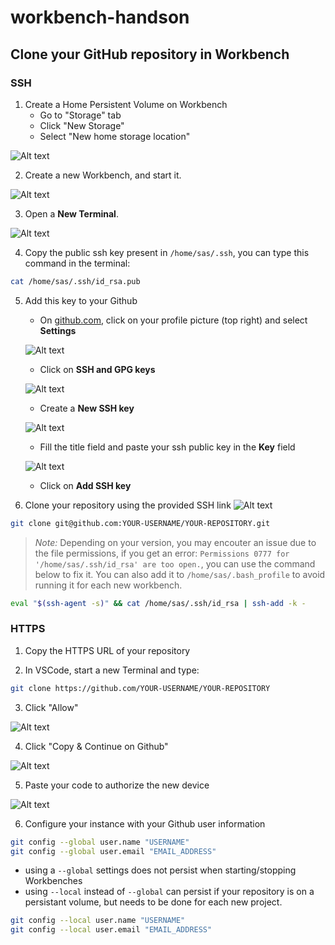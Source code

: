 # workbench-handson

## Clone your GitHub repository in Workbench

### SSH

1. Create a Home Persistent Volume on Workbench
    - Go to "Storage" tab
    - Click "New Storage"
    - Select "New home storage location"

![Alt text](img/home_storage.png)

2. Create a new Workbench, and start it.

![Alt text](img/new_workbench.png)

3. Open a **New Terminal**.

![Alt text](img/open_terminal.png)

4. Copy the public ssh key present in `/home/sas/.ssh`, you can type this command in the terminal:

```bash
cat /home/sas/.ssh/id_rsa.pub
```

5. Add this key to your Github
    - On [github.com](https://github.com/), click on your profile picture (top right) and select **Settings**

    ![Alt text](img/profile_settings.png)
    - Click on **SSH and GPG keys**

    ![Alt text](img/settings.png)
    - Create a **New SSH key**

    ![Alt text](img/settings_ssh.png)
    - Fill the title field and paste your ssh public key in the **Key** field

    ![Alt text](img/add_ssh_key.png)
    - Click on **Add SSH key**

6. Clone your repository using the provided SSH link
![Alt text](img/clone_ssh.png)
```bash
git clone git@github.com:YOUR-USERNAME/YOUR-REPOSITORY.git
```

> *Note:* Depending on your version, you may encouter an issue due to the file permissions, if you get an error: `Permissions 0777 for '/home/sas/.ssh/id_rsa' are too open.`, you can use the command below to fix it.
You can also add it to `/home/sas/.bash_profile` to avoid running it for each new workbench.

```bash
eval "$(ssh-agent -s)" && cat /home/sas/.ssh/id_rsa | ssh-add -k -
```

### HTTPS

1. Copy the HTTPS URL of your repository

2. In VSCode, start a new Terminal and type:
```bash
git clone https://github.com/YOUR-USERNAME/YOUR-REPOSITORY
```
3. Click "Allow"

![Alt text](img/Github_signin.png)

4. Click "Copy & Continue on Github"

![Alt text](img/Github_vscode.png)

5. Paste your code to authorize the new device

![Alt text](img/Github_signin_3.png)

6. Configure your instance with your Github user information
```bash
git config --global user.name "USERNAME"
git config --global user.email "EMAIL_ADDRESS"
```
- using a `--global` settings does not persist when starting/stopping Workbenches
- using `--local` instead of `--global` can persist if your repository is on a persistant volume, but needs to be done for each new project.
```bash
git config --local user.name "USERNAME"
git config --local user.email "EMAIL_ADDRESS"
```
